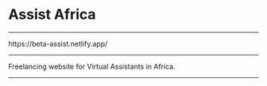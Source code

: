 # Assist Africa

<hr />
https://beta-assist.netlify.app/

<hr />

Freelancing website for Virtual Assistants in Africa.

<hr />